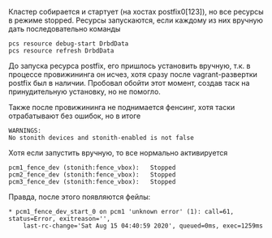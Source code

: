 Кластер собирается и стартует (на хостах postfix0\[123\]), но все ресурсы в режиме stopped.
Ресурсы запускаются, если каждому из них вручную дать последовательно команды
```
pcs resource debug-start DrbdData
pcs resource refresh DrbdData
```
До запуска ресурса postfix, его пришлось установить вручную, т.к. в процессе провижининга он исчез, хотя сразу после vagrant-развертки postfix был в наличии. Пробовал обойти этот момент, создав таск на принудительную установку, но не помогло.


Также после провижининга не поднимается фенсинг, хотя таски отрабатывают без ошибок, но в итоге
```
WARNINGS:
No stonith devices and stonith-enabled is not false
```
Хотя если запустить вручную, то все нормально активируется
```
pcm1_fence_dev (stonith:fence_vbox):   Stopped
pcm2_fence_dev (stonith:fence_vbox):   Stopped
pcm3_fence_dev (stonith:fence_vbox):   Stopped
```
Правда, после этого появляются фейлы:
```
* pcm1_fence_dev_start_0 on pcm1 'unknown error' (1): call=61, status=Error, exitreason='',
    last-rc-change='Sat Aug 15 04:40:59 2020', queued=0ms, exec=1259ms
```
